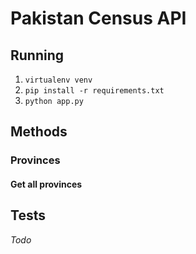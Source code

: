 # Pakistan Census API

## Running
1. ```virtualenv venv```
2. ```pip install -r requirements.txt```
3. ```python app.py```

## Methods
### Provinces

#### Get all provinces

## Tests
_Todo_
